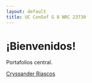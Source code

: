 ```yaml
---
layout: default
title: UC ConSof G 8 NRC 23730
---
```


# ¡Bienvenidos!
Portafolios central.

[Cryssander Riascos](TM638231/index.md)
